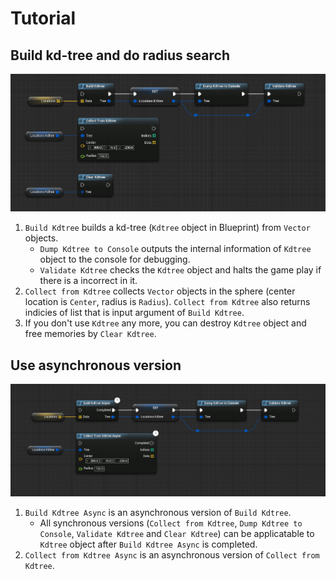 # Tutorial

## Build kd-tree and do radius search

![kdtree](images/kdtree.png)

1. `Build Kdtree` builds a kd-tree (`Kdtree` object in Blueprint) from `Vector`
   objects.
   * `Dump Kdtree to Console` outputs the internal information of `Kdtree`
     object to the console for debugging.
   * `Validate Kdtree` checks the `Kdtree` object and halts the game play if
     there is a incorrect in it.
2. `Collect from Kdtree` collects `Vector` objects in the sphere (center
   location is `Center`, radius is `Radius`). `Collect from Kdtree` also
   returns indicies of list that is input argument of `Build Kdtree`.
3. If you don't use `Kdtree` any more, you can destroy `Kdtree` object and free
   memories by `Clear Kdtree`.

## Use asynchronous version

![kdtree_async](images/kdtree_async.png)

1. `Build Kdtree Async` is an asynchronous version of `Build Kdtree`.
   * All synchronous versions (`Collect from Kdtree`, `Dump Kdtree to Console`,
     `Validate Kdtree` and `Clear Kdtree`) can be applicatable to `Kdtree`
     object after `Build Kdtree Async` is completed.
2. `Collect from Kdtree Async` is an asynchronous version of
   `Collect from Kdtree`.
